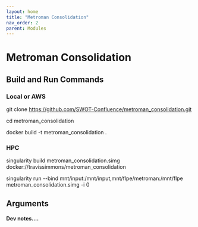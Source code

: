 ```yaml
---
layout: home
title: "Metroman Consolidation"
nav_order: 2
parent: Modules
---
```


# Metroman Consolidation

## Build and Run Commands

### Local or AWS
git clone https://github.com/SWOT-Confluence/metroman_consolidation.git

cd metroman_consolidation

docker build -t metroman_consolidation .

<!-- docker run -e AWS_BATCH_JOB_ID="foo" -v /mnt/input:/mnt/data/input travissimmons/metroman:latest -r metrosets.json -s local -v -i 0 -->

### HPC
singularity build metroman_consolidation.simg docker://travissimmons/metroman_consolidation

singularity run --bind mnt/input:/mnt/input,mnt/flpe/metroman:/mnt/flpe metroman_consolidation.simg -i 0
 
## Arguments


#### Dev notes....
